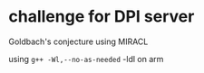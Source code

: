 # challenge for DPI server

Goldbach's conjecture using MIRACL

using `g++ -Wl,--no-as-needed` -ldl on arm
